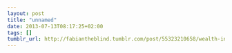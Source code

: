 ```yaml
---
layout: post
title: "unnamed"
date: 2013-07-13T08:17:25+02:00
tags: []
tumblr_url: http://fabiantheblind.tumblr.com/post/55323210658/wealth-inequality-around-the-world-by
---
```

